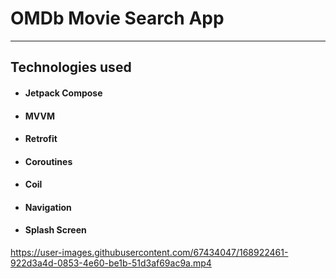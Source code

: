 # OMDb Movie Search App
---
## Technologies used
- #### Jetpack Compose
- #### MVVM
- #### Retrofit
- #### Coroutines
- #### Coil
- #### Navigation
- #### Splash Screen
https://user-images.githubusercontent.com/67434047/168922461-922d3a4d-0853-4e60-be1b-51d3af69ac9a.mp4
